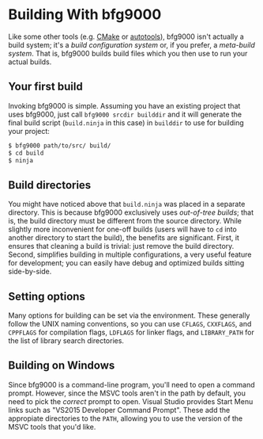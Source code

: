 # Building With bfg9000

Like some other tools (e.g. [CMake](http://www.cmake.org/) or
[autotools](https://www.gnu.org/software/automake/)), bfg9000 isn't actually a
build system; it's a *build configuration system* or, if you prefer, a
*meta-build system*. That is, bfg9000 builds build files which you then use to
run your actual builds.

## Your first build

Invoking bfg9000 is simple. Assuming you have an existing project that uses
bfg9000, just call `bfg9000 srcdir builddir` and it will generate the final
build script (`build.ninja` in this case) in `builddir` to use for
building your project:

```sh
$ bfg9000 path/to/src/ build/
$ cd build
$ ninja
```

## Build directories

You might have noticed above that `build.ninja` was placed in a separate
directory. This is because bfg9000 exclusively uses *out-of-tree builds*; that
is, the build directory must be different from the source directory. While
slightly more inconvenient for one-off builds (users will have to `cd` into
another directory to start the build), the benefits are significant. First, it
ensures that cleaning a build is trivial: just remove the build directory.
Second, simplifies building in multiple configurations, a very useful feature
for development; you can easily have debug and optimized builds sitting
side-by-side.

## Setting options

Many options for building can be set via the environment. These generally follow
the UNIX naming conventions, so you can use `CFLAGS`, `CXXFLAGS`, and `CPPFLAGS`
for compilation flags, `LDFLAGS` for linker flags, and `LIBRARY_PATH` for the
list of library search directories.

## Building on Windows

Since bfg9000 is a command-line program, you'll need to open a command prompt.
However, since the MSVC tools aren't in the path by default, you need to pick
the *correct* prompt to open. Visual Studio provides Start Menu links such as
"VS2015 Developer Command Prompt". These add the appropiate directories to the
`PATH`, allowing you to use the version of the MSVC tools that you'd like.
